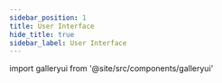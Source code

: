 ```yaml
---
sidebar_position: 1
title: User Interface
hide_title: true
sidebar_label: User Interface
---
```

import galleryui from '@site/src/components/galleryui'

<galleryui />

